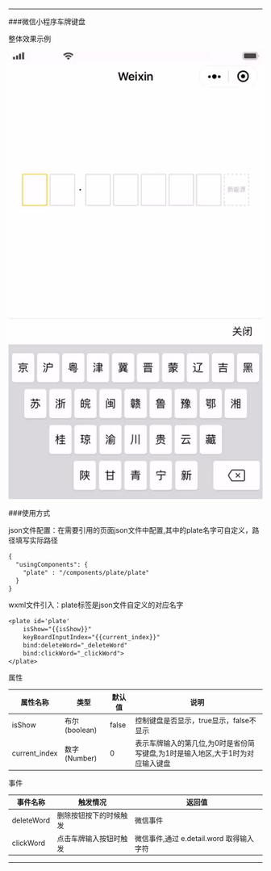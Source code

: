 ####
------------
###微信小程序车牌键盘

整体效果示例

![](./img/ln-plate_04.gif)

###使用方式

json文件配置：在需要引用的页面json文件中配置,其中的plate名字可自定义，路径填写实际路径

```
{
  "usingComponents": {
    "plate" : "/components/plate/plate"
  }
}
```

wxml文件引入：plate标签是json文件自定义的对应名字

```
<plate id='plate'
	isShow="{{isShow}}"
	keyBoardInputIndex="{{current_index}}"
	bind:deleteWord="_deleteWord"
	bind:clickWord="_clickWord">
</plate>
```


属性

|  属性名称   | 类型  | 默认值 | 说明 |
|  ----  | ----  | ---- | ---- | 
| isShow  | 	布尔(boolean) |false | 控制键盘是否显示，true显示，false不显示 |
| current_index  | 数字(Number) | 0 | 表示车牌输入的第几位,为0时是省份简写键盘,为1时是输入地区,大于1时为对应输入键盘

事件

|  事件名称   | 触发情况  | 返回值 |
|  ----  | ----  | ---- |
| deleteWord  | 	删除按钮按下的时候触发 |微信事件 |
| clickWord  | 点击车牌输入按钮时触发 | 微信事件,通过 e.detail.word 取得输入字符 |

------------